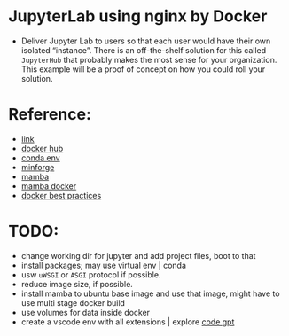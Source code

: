 # JupyterLab using nginx by Docker

- Deliver Jupyter Lab to users so that each user would have their own isolated “instance”. There is an off-the-shelf solution for this called `JupyterHub` that probably makes the most sense for your organization. This example will be a proof of concept on how you could roll your solution.

# Reference:

- [link](https://alex-jacobs.com/posts/jupyterlab2/)
- [docker hub](https://hub.docker.com/r/tiangolo/uwsgi-nginx/)
- [conda env](https://uwekorn.com/2021/03/01/deploying-conda-environments-in-docker-how-to-do-it-right.html)
- [minforge](https://github.com/conda-forge/miniforge-images/blob/master/ubuntu/Dockerfile)
- [mamba](https://hub.docker.com/r/mambaorg/micromamba)
- [mamba docker](https://github.com/mamba-org/micromamba-docker/blob/main/Dockerfile)
- [docker best practices](https://docs.docker.com/develop/develop-images/dockerfile_best-practices/)

# TODO:

- change working dir for jupyter and add project files, boot to that
- install packages; may use virtual env | conda
- usw `uWSGI` or `ASGI` protocol if possible.
- reduce image size, if possible.
- install mamba to ubuntu base image and use that image, might have to use multi stage docker build
- use volumes for data inside docker
- create a vscode env with all extensions | explore [code gpt](https://codegpt.co/pricing)